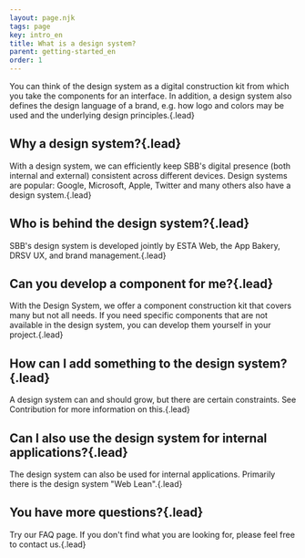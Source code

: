 ```yaml
---
layout: page.njk
tags: page
key: intro_en
title: What is a design system?
parent: getting-started_en
order: 1
---
```


You can think of the design system as a digital construction kit from which you take the components for an interface. In addition, a design system also defines the design language of a brand, e.g. how logo and colors may be used and the underlying design principles.{.lead}


## Why a design system?{.lead}

With a design system, we can efficiently keep SBB's digital presence (both internal and external) consistent across different devices. Design systems are popular: Google, Microsoft, Apple, Twitter and many others also have a design system.{.lead}


## Who is behind the design system?{.lead}

SBB's design system is developed jointly by ESTA Web, the App Bakery, DRSV UX, and brand management.{.lead}


## Can you develop a component for me?{.lead}

With the Design System, we offer a component construction kit that covers many but not all needs. If you need specific components that are not available in the design system, you can develop them yourself in your project.{.lead}


## How can I add something to the design system?{.lead}

A design system can and should grow, but there are certain constraints. See <sbb-link variant="inline" type="button" href="/{page.lang}}/design-system/organization/contributing/">Contribution</sbb-link> for more information on this.{.lead}


## Can I also use the design system for internal applications?{.lead}

The design system can also be used for internal applications. Primarily there is the design system "Web Lean".{.lead}


## You have more questions?{.lead}

Try our <sbb-link variant="inline" type="button" href="/{page.lang}}/design-system/getting-started/faq/">FAQ</sbb-link> page.
If you don't find what you are looking for, please feel free to <sbb-link variant="inline" type="button" href="mailto:ux@sbb.ch">contact</sbb-link> us.{.lead}